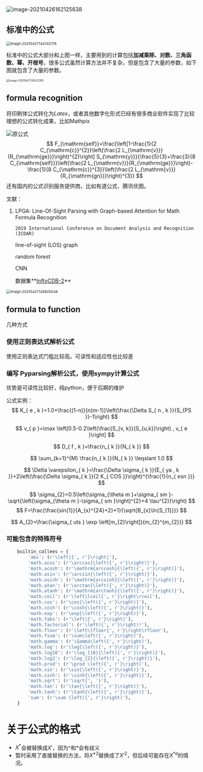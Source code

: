 ![image-20210426162125638](https://my-picbed.oss-cn-hangzhou.aliyuncs.com/img/20210426162135.png)

## 标准中的公式

<img src="https://my-picbed.oss-cn-hangzhou.aliyuncs.com/img/20210427144743.png" alt="image-20210427144742178" style="zoom:67%;" />

标准中的公式大部分和上图一样，主要用到的计算包括**加减乘除、对数、三角函数、幂、开根号**，很多公式虽然计算方法并不复杂，但是包含了大量的参数，如下图就包含了大量的参数。

<img src="https://my-picbed.oss-cn-hangzhou.aliyuncs.com/img/20210427145325.png" alt="image-20210427145322161" style="zoom: 50%;" />

## formula recognition

将印刷体公式转化为$Latex$，或者其他数字化形式已经有很多商业软件实现了比较理想的公式转化成果，比如Mathpix

![原公式](https://my-picbed.oss-cn-hangzhou.aliyuncs.com/img/20210427143953.png)
$$
F_{\mathrm{self}}=\frac{\left[1-\frac{1}{2 C_{\mathrm{c}}^{2}}\left(\frac{2 L_{\mathrm{v}}}{R_{\mathrm{ge}}}\right)^{2}\right] S_{\mathrm{y}}}{\frac{5}{3}+\frac{3}{8 C_{\mathrm{self}}}\left(\frac{2 L_{\mathrm{v}}}{R_{\mathrm{ge}}}\right)-\frac{1}{8 C_{\mathrm{c}}^{3}}\left(\frac{2 L_{\mathrm{v}}}{R_{\mathrm{gn}}}\right)^{3}}
$$
还有国内的公式识别服务提供商，比如有道公式、腾讯优图。

文献：

1. LPGA: Line-Of-Sight Parsing with Graph-based Attention for Math Formula Recognition

   `2019 International Conference on Document Analysis and Recognition (ICDAR)`

   line-of-sight (LOS) graph

   random forest

   CNN

   数据集**[InftyCDB-2](https://www.inftyproject.org/en/database.html)**

<img src="https://my-picbed.oss-cn-hangzhou.aliyuncs.com/img/20210427145607.png" alt="image-20210427145605048" style="zoom: 67%;" />

## formula to function

几种方式

### 使用正则表达式解析公式

使用正则表达式门槛比较高。可读性和适应性也比较差

### 编写 Pyparsing解析公式，使用sympy计算公式

优势是可读性比较好，纯python，便于后期的维护

公式实例：
$$
K_{ e , k }=1.0+\frac{(1-n)}{n(m-1)}\left(\frac{\Delta S_{ n , k }}{S_{PS }}-1\right)
$$

$$
v_{ p }=\max \left[0.5-0.2\left(\frac{S_{v, k}}{S_{u,k}}\right) , v_{ e }\right]
$$

$$
D_{ f , k }=\frac{n_{ k }}{N_{ k }}
$$

$$
\sum_{k=1}^{M} \frac{n_{ k }}{N_{ k }} \leqslant 1.0
$$

$$
\Delta \varepsilon_{ k }=\frac{\Delta \sigma_{ k }}{E_{ ya , k }}+2\left(\frac{\Delta \sigma_{ k }}{2 K_{ COS }}\right)^{\frac{1}{n_{ esn }}}
$$

$$
\sigma_{2}=0.5\left(\sigma_{\theta m }+\sigma_{ sm }-\sqrt{\left(\sigma_{\theta m }-\sigma_{ sm }\right)^{2}+4 \tau^{2}}\right)
$$
$$
F=\frac{\frac{sin{1}}{A_{x}^{24}+2}+1}{\sqrt{B_{x}\ln{S_{1}}}}
$$

$$
A_{2}=\frac{\sigma_{ uts } \exp \left[m_{2}\right]}{m_{2}^{m_{2}}}
$$



### 可能包含的特殊符号

```python
    builtin_callees = {
        'abs': (r'\left|{', r'}\right|'),
        'math.acos': (r'\arccos{\left({', r'}\right)}'),
        'math.acosh': (r'\mathrm{arccosh}{\left({', r'}\right)}'),
        'math.asin': (r'\arcsin{\left({', r'}\right)}'),
        'math.asinh': (r'\mathrm{arcsinh}{\left({', r'}\right)}'),
        'math.atan': (r'\arctan{\left({', r'}\right)}'),
        'math.atanh': (r'\mathrm{arctanh}{\left({', r'}\right)}'),
        'math.ceil': (r'\left\lceil{', r'}\right\rceil'),
        'math.cos': (r'\cos{\left({', r'}\right)}'),
        'math.cosh': (r'\cosh{\left({', r'}\right)}'),
        'math.exp': (r'\exp{\left({', r'}\right)}'),
        'math.fabs': (r'\left|{', r'}\right|'),
        'math.factorial': (r'\left({', r'}\right)!'),
        'math.floor': (r'\left\lfloor{', r'}\right\rfloor'),
        'math.fsum': (r'\sum\left({', r'}\right)'),
        'math.gamma': (r'\Gamma\left({', r'}\right)'),
        'math.log': (r'\log{\left({', r'}\right)}'),
        'math.log10': (r'\log_{10}{\left({', r'}\right)}'),
        'math.log2': (r'\log_{2}{\left({', r'}\right)}'),
        'math.prod': (r'\prod \left({', r'}\right)'),
        'math.sin': (r'\sin{\left({', r'}\right)}'),
        'math.sinh': (r'\sinh{\left({', r'}\right)}'),
        'math.sqrt': (r'\sqrt{', '}'),
        'math.tan': (r'\tan{\left({', r'}\right)}'),
        'math.tanh': (r'\tanh{\left({', r'}\right)}'),
        'sum': (r'\sum \left({', r'}\right)'),
    }
```

# 关于公式的格式

+ $X^{*}$会被替换成$X'$，因为^和*会有歧义
+ 暂时采用了直接替换的方法，将$X^{*2}$替换成了$X'^{2}$，但后续可能存在$X^{*a}$的情况。

